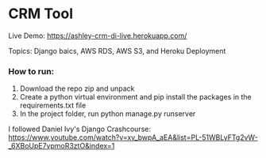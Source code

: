 # CRM Tool

Live Demo: https://ashley-crm-di-live.herokuapp.com/

Topics: Django baics, AWS RDS, AWS S3, and Heroku Deployment

### How to run:
1. Download the repo zip and unpack
2. Create a python virtual environment and pip install the packages in the requirements.txt file
3. In the project folder, run python manage.py runserver

I followed Daniel Ivy's Django Crashcourse: https://www.youtube.com/watch?v=xv_bwpA_aEA&list=PL-51WBLyFTg2vW-_6XBoUpE7vpmoR3ztO&index=1
